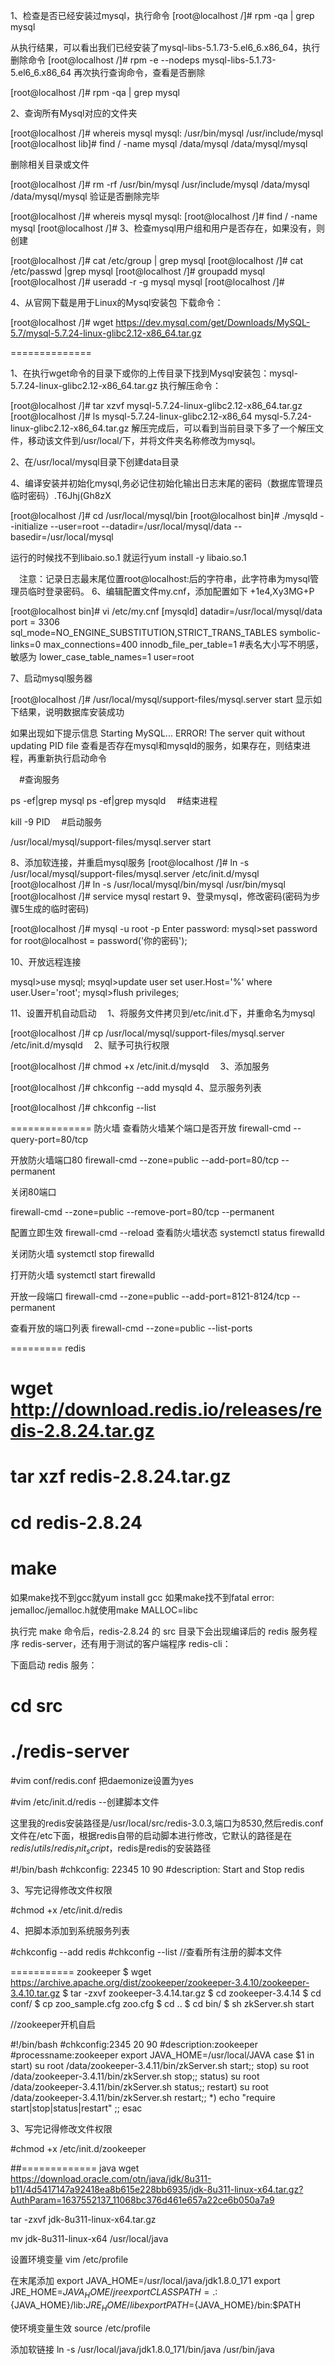 1、检查是否已经安装过mysql，执行命令
[root@localhost /]# rpm -qa | grep mysql
 

 从执行结果，可以看出我们已经安装了mysql-libs-5.1.73-5.el6_6.x86_64，执行删除命令
[root@localhost /]# rpm -e --nodeps mysql-libs-5.1.73-5.el6_6.x86_64
再次执行查询命令，查看是否删除

[root@localhost /]# rpm -qa | grep mysql
 

 2、查询所有Mysql对应的文件夹
 
[root@localhost /]# whereis mysql mysql: /usr/bin/mysql /usr/include/mysql [root@localhost lib]# find / -name mysql /data/mysql /data/mysql/mysql
 
删除相关目录或文件

[root@localhost /]# rm -rf /usr/bin/mysql /usr/include/mysql /data/mysql /data/mysql/mysql
验证是否删除完毕

[root@localhost /]# whereis mysql mysql: [root@localhost /]# find / -name mysql [root@localhost /]#
3、检查mysql用户组和用户是否存在，如果没有，则创建
 
[root@localhost /]# cat /etc/group | grep mysql [root@localhost /]# cat /etc/passwd |grep mysql [root@localhost /]# groupadd mysql [root@localhost /]# useradd -r -g mysql mysql [root@localhost /]#
 
4、从官网下载是用于Linux的Mysql安装包
下载命令：

[root@localhost /]# wget https://dev.mysql.com/get/Downloads/MySQL-5.7/mysql-5.7.24-linux-glibc2.12-x86_64.tar.gz

==============



1、在执行wget命令的目录下或你的上传目录下找到Mysql安装包：mysql-5.7.24-linux-glibc2.12-x86_64.tar.gz
执行解压命令：

[root@localhost /]# tar xzvf mysql-5.7.24-linux-glibc2.12-x86_64.tar.gz [root@localhost /]# ls mysql-5.7.24-linux-glibc2.12-x86_64 mysql-5.7.24-linux-glibc2.12-x86_64.tar.gz
解压完成后，可以看到当前目录下多了一个解压文件，移动该文件到/usr/local/下，并将文件夹名称修改为mysql。

2、在/usr/local/mysql目录下创建data目录

4、编译安装并初始化mysql,务必记住初始化输出日志末尾的密码（数据库管理员临时密码）.T6Jhj(Gh8zX

[root@localhost /]# cd /usr/local/mysql/bin [root@localhost bin]# ./mysqld --initialize --user=root --datadir=/usr/local/mysql/data --basedir=/usr/local/mysql

运行的时候找不到libaio.so.1
就运行yum install -y libaio.so.1

  　注意：记录日志最末尾位置root@localhost:后的字符串，此字符串为mysql管理员临时登录密码。
 6、编辑配置文件my.cnf，添加配置如下
  +1e4,Xy3MG+P
  
 [root@localhost bin]# vi /etc/my.cnf [mysqld] 
 datadir=/usr/local/mysql/data 
 port = 3306 
 sql_mode=NO_ENGINE_SUBSTITUTION,STRICT_TRANS_TABLES 
 symbolic-links=0 
 max_connections=400 innodb_file_per_table=1 #表名大小写不明感，敏感为 lower_case_table_names=1
 user=root
  
 7、启动mysql服务器
 
 [root@localhost /]# /usr/local/mysql/support-files/mysql.server start
 显示如下结果，说明数据库安装成功
 
  
  如果出现如下提示信息
 Starting MySQL... ERROR! The server quit without updating PID file
 查看是否存在mysql和mysqld的服务，如果存在，则结束进程，再重新执行启动命令
 
 　#查询服务
 
 ps -ef|grep mysql ps -ef|grep mysqld
 　#结束进程
 
 kill -9 PID
 　#启动服务
 
 
 /usr/local/mysql/support-files/mysql.server start
 
 
  8、添加软连接，并重启mysql服务
 [root@localhost /]# ln -s /usr/local/mysql/support-files/mysql.server /etc/init.d/mysql [root@localhost /]# ln -s /usr/local/mysql/bin/mysql /usr/bin/mysql [root@localhost /]# service mysql restart
 9、登录mysql，修改密码(密码为步骤5生成的临时密码)
 
 [root@localhost /]# mysql -u root -p Enter password: mysql>set password for root@localhost = password('你的密码');
  
 
 
  
 10、开放远程连接
 
 mysql>use mysql; msyql>update user set user.Host='%' where user.User='root'; mysql>flush privileges;
 
 
  11、设置开机自动启动
 　1、将服务文件拷贝到/etc/init.d下，并重命名为mysql
 
 [root@localhost /]# cp /usr/local/mysql/support-files/mysql.server /etc/init.d/mysqld
 　2、赋予可执行权限
 
 [root@localhost /]# chmod +x /etc/init.d/mysqld
 　3、添加服务
 
 [root@localhost /]# chkconfig --add mysqld
     4、显示服务列表
 
  
 [root@localhost /]# chkconfig --list
 
 ============== 防火墙
 查看防火墙某个端口是否开放
 firewall-cmd --query-port=80/tcp
 
 开放防火墙端口80
 firewall-cmd --zone=public --add-port=80/tcp --permanent
 
 关闭80端口
 
 firewall-cmd --zone=public --remove-port=80/tcp --permanent  
 
 配置立即生效
 firewall-cmd --reload 
 查看防火墙状态
 systemctl status firewalld
 
 关闭防火墙
 systemctl stop firewalld
 
 打开防火墙
 systemctl start firewalld
 
 开放一段端口
 firewall-cmd --zone=public --add-port=8121-8124/tcp --permanent
 
 查看开放的端口列表
 firewall-cmd --zone=public --list-ports
 
 ========= redis
 # wget http://download.redis.io/releases/redis-2.8.24.tar.gz
 # tar xzf redis-2.8.24.tar.gz
 # cd redis-2.8.24
 # make
如果make找不到gcc就yum install gcc
如果make找不到fatal error: jemalloc/jemalloc.h就使用make MALLOC=libc
 
 执行完 make 命令后，redis-2.8.24 的 src 目录下会出现编译后的 redis 服务程序 redis-server，还有用于测试的客户端程序 redis-cli：
 
 下面启动 redis 服务：
 
 # cd src
 # ./redis-server
 
 #vim conf/redis.conf
 把daemonize设置为yes
 
 #vim /etc/init.d/redis  --创建脚本文件
 
 这里我的redis安装路径是/usr/local/src/redis-3.0.3,端口为8530,然后redis.conf文件在/etc下面，根据redis自带的启动脚本进行修改，它默认的路径是在$redis/utils/redis_init_script，$redis是redis的安装路径
 
 #!/bin/bash
 #chkconfig: 22345 10 90
 #description: Start and Stop redis
 
 3、写完记得修改文件权限
 
 #chmod +x /etc/init.d/redis
 
 4、把脚本添加到系统服务列表
 
 #chkconfig --add redis
 #chkconfig --list   //查看所有注册的脚本文件
 
 =========== zookeeper
 $ wget https://archive.apache.org/dist/zookeeper/zookeeper-3.4.10/zookeeper-3.4.10.tar.gz
 $ tar -zxvf zookeeper-3.4.14.tar.gz
 $ cd zookeeper-3.4.14
 $ cd conf/
 $ cp zoo_sample.cfg zoo.cfg
 $ cd ..
 $ cd bin/
 $ sh zkServer.sh start

//zookeeper开机自启
 
 #!/bin/bash
 #chkconfig:2345 20 90
 #description:zookeeper
 #processname:zookeeper
 export JAVA_HOME=/usr/local/JAVA
 case $1 in
           start) su root /data/zookeeper-3.4.11/bin/zkServer.sh start;;
           stop) su root /data/zookeeper-3.4.11/bin/zkServer.sh stop;;
           status) su root /data/zookeeper-3.4.11/bin/zkServer.sh status;;
           restart) su root /data/zookeeper-3.4.11/bin/zkServer.sh restart;;
           *)  echo "require start|stop|status|restart"  ;;
 esac
 
  3、写完记得修改文件权限
  
  #chmod +x /etc/init.d/zookeeper
 
 ##============= java 
 wget https://download.oracle.com/otn/java/jdk/8u311-b11/4d5417147a92418ea8b615e228bb6935/jdk-8u311-linux-x64.tar.gz?AuthParam=1637552137_11068bc376d461e657a22ce6b050a7a9
 
 tar -zxvf jdk-8u311-linux-x64.tar.gz
 
mv jdk-8u311-linux-x64 /usr/local/java

设置环境变量
vim /etc/profile

在末尾添加
export JAVA_HOME=/usr/local/java/jdk1.8.0_171
export JRE_HOME=${JAVA_HOME}/jre
export CLASSPATH=.:${JAVA_HOME}/lib:${JRE_HOME}/lib
export PATH=${JAVA_HOME}/bin:$PATH

使环境变量生效
source /etc/profile

添加软链接
ln -s /usr/local/java/jdk1.8.0_171/bin/java /usr/bin/java
